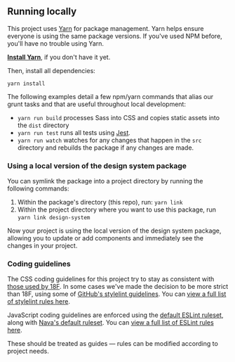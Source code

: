 ## Running locally

This project uses [Yarn](https://yarnpkg.com/) for package management. Yarn helps ensure everyone is using the same package versions. If you've used NPM before, you'll have no trouble using Yarn.

[**Install Yarn**](https://yarnpkg.com/docs/install), if you don't have it yet.

Then, install all dependencies:

```
yarn install
```

The following examples detail a few npm/yarn commands that alias our grunt tasks and that are useful throughout local development:

- `yarn run build` processes Sass into CSS and copies static assets into the `dist` directory
- `yarn run test` runs all tests using [Jest](https://facebook.github.io/jest/).
- `yarn run watch` watches for any changes that happen in the `src` directory and rebuilds the package if any changes are made.

### Using a local version of the design system package

You can symlink the package into a project directory by running the following commands:

1. Within the package's directory (this repo), run: `yarn link`
1. Within the project directory where you want to use this package, run `yarn link design-system`

Now your project is using the local version of the design system package, allowing you to update or add components and immediately see the changes in your project.

### Coding guidelines

The CSS coding guidelines for this project try to stay as consistent with [those used by 18F](https://github.com/18F/stylelint-rules). In some cases we've made the decision to be more strict than 18F, using some of [GitHub's stylelint guidelines](https://github.com/primer/stylelint-config-primer). You can [view a full list of stylelint rules here](https://stylelint.io/user-guide/rules).

JavaScript coding guidelines are enforced using the [default ESLint ruleset](https://github.com/eslint/eslint/blob/master/conf/eslint.json), along with [Nava's default ruleset](https://github.com/navahq/eslint-config-nava). You can [view a full list of ESLint rules here](http://eslint.org/docs/rules/).

These should be treated as guides — rules can be modified according to project needs.
